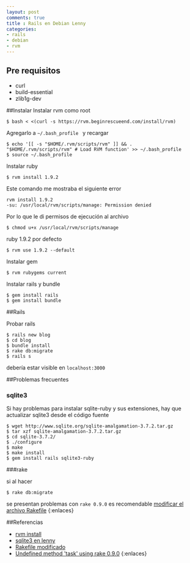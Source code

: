 ```yaml
---
layout: post
comments: true
title : Rails en Debian Lenny
categories:
- rails 
- debian
- rvm
---
```


## Pre requisitos 

* curl 
* build-essential 
* zlib1g-dev

##Instalar
Instalar rvm como root

	$ bash < <(curl -s https://rvm.beginrescueend.com/install/rvm)

Agregarlo a `~/.bash_profile ` y recargar 

	$ echo '[[ -s "$HOME/.rvm/scripts/rvm" ]] && . "$HOME/.rvm/scripts/rvm" # Load RVM function' >> ~/.bash_profile
	$ source ~/.bash_profile
	
Instalar ruby 
	
	$ rvm install 1.9.2 

Este comando me mostraba el siguiente error 

	rvm install 1.9.2
	-su: /usr/local/rvm/scripts/manage: Permission denied

Por lo que le di permisos de ejecución al archivo 

	$ chmod u+x /usr/local/rvm/scripts/manage

ruby 1.9.2 por defecto

	$ rvm use 1.9.2 --default

Instalar gem 

	$ rvm rubygems current 

Instalar rails y bundle

	$ gem install rails
	$ gem install bundle

	
##Rails 

Probar rails 

	$ rails new blog 
	$ cd blog
	$ bundle install
	$ rake db:migrate
	$ rails s

debería estar visible en `localhost:3000`

##Problemas frecuentes

### sqlite3

Si hay problemas para instalar sqlite-ruby y sus extensiones, hay que actualizar sqlite3 desde el código fuente

	$ wget http://www.sqlite.org/sqlite-amalgamation-3.7.2.tar.gz
	$ tar xzf sqlite-amalgamation-3.7.2.tar.gz
	$ cd sqlite-3.7.2/
	$ ./configure
	$ make
	$ make install
	$ gem install rails sqlite3-ruby
	
###rake

si al hacer 
	
	$ rake db:migrate 

se presentan problemas con `rake 0.9.0` es recomendable [modificar el archivo Rakefile](https://gist.github.com/984326)
{:enlaces}


##Referencias 
* [rvm install](https://rvm.beginrescueend.com/rvm/install/)
* [sqlite3 en lenny](http://cuasan.wordpress.com/2010/10/13/rails-3-on-debian-with-sqlite-3/)
* [Rakefile modificado](https://gist.github.com/984326)
* [Undefined method 'task' using rake 0.9.0](http://stackoverflow.com/questions/5287121/undefined-method-task-using-rake-0-9-0-beta-4)
{:enlaces}
